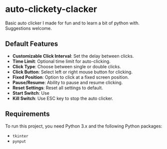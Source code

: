 # auto-clickety-clacker
Basic auto clicker I made for fun and to learn a bit of python with.
Suggestions welcome.

## Default Features

- **Customizable Click Interval**: Set the delay between clicks.
- **Time Limit**: Optional time limit for auto-clicking.
- **Click Type**: Choose between single or double clicks.
- **Click Button**: Select left or right mouse button for clicking.
- **Fixed Position**: Option to click at a fixed screen position.
- **Pause/Resume**: Ability to pause and resume clicking.
- **Reset Settings**: Reset all settings to default.
- **Start Switch**: Use
- **Kill Switch**: Use ESC key to stop the auto clicker.

## Requirements

To run this project, you need Python 3.x and the following Python packages:

- `tkinter`
- `pynput`

